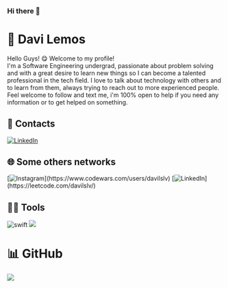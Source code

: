 ### Hi there 👋
# 🚀 Davi Lemos


Hello Guys! 😋 Welcome to my profile!<br>
I'm a Software Engineering undergrad, passionate about problem solving and with a great desire to learn new things so I can become a talented professional in the tech field. I love to talk about technology with others and to learn from them, always trying to reach out to more experienced people. Feel welcome to follow and text me, i'm 100% open to help if you need any information or to get helped on something. 


## 💭 Contacts
 [![LinkedIn](https://img.shields.io/badge/LinkedIn-%230077B5.svg?logo=linkedin&logoColor=white)](https://linkedin.com/in/davilslv) 
 
## 🌐 Some others networks
[![Instagram](https://img.shields.io/badge/CodeWars-%23E4405F.svg?)](https://www.codewars.com/users/davilslv)
[![LinkedIn](https://img.shields.io/badge/LeetCode-%230077B5.svg?)](https://leetcode.com/davilslv/)

## 🧑‍💻 Tools

 ![swift](https://img.shields.io/badge/csharp-ffffff?style=for-the-badge&logo=csharp&logoColor=purple)
 ![](https://img.shields.io/badge/asp.net-ffffff?style=for-the-badge&logo=.net&logoColor=purple) 





# 📊 GitHub
![](https://github-readme-stats.vercel.app/api?username=davilslv&theme=dark&hide_border=false&include_all_commits=true&count_private=false)</br>
